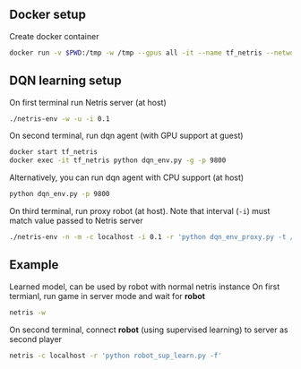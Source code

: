 ## Docker setup
Create docker container
```bash
docker run -v $PWD:/tmp -w /tmp --gpus all -it --name tf_netris --network host tensorflow/tensorflow:latest-gpu-py3
```

## DQN learning setup
On first terminal run Netris server (at host)
```bash
./netris-env -w -u -i 0.1
```

On second terminal, run dqn agent (with GPU support at guest)
```bash
docker start tf_netris
docker exec -it tf_netris python dqn_env.py -g -p 9800
```

Alternatively, you can run dqn agent with CPU support (at host)
```bash
python dqn_env.py -p 9800
```

On third terminal, run proxy robot (at host). Note that interval (`-i`) must match value passed to Netris server
```bash
./netris-env -n -m -c localhost -i 0.1 -r 'python dqn_env_proxy.py -t /dev/pts/3 -p 9800'
```

## Example
Learned model, can be used by robot with normal netris instance
On first termianl, run game in server mode and wait for **robot**
```bash
netris -w
```
On second terminal, connect **robot** (using supervised learning) to server as second player
```bash
netris -c localhost -r 'python robot_sup_learn.py -f'
```
